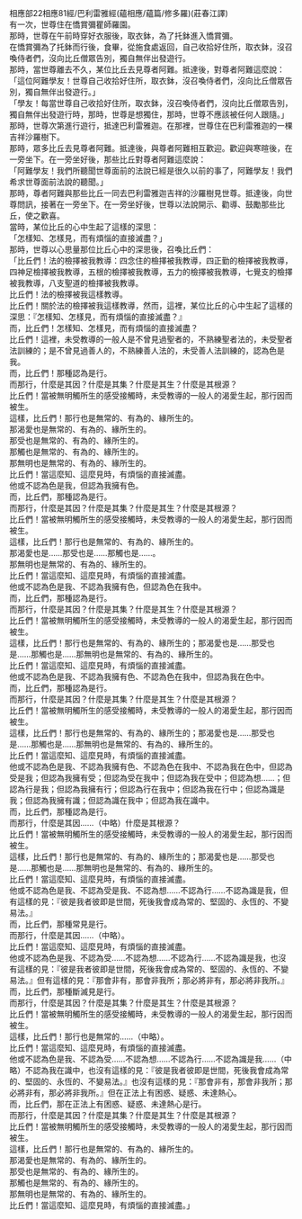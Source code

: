 相應部22相應81經/巴利雷雅經(蘊相應/蘊篇/修多羅)(莊春江譯)  
有一次，世尊住在憍賞彌瞿師羅園。  
那時，世尊在午前時穿好衣服後，取衣鉢，為了托鉢進入憍賞彌。  
在憍賞彌為了托鉢而行後，食畢，從施食處返回，自己收拾好住所，取衣鉢，沒召喚侍者們，沒向比丘僧眾告別，獨自無伴出發遊行。  
那時，當世尊離去不久，某位比丘去見尊者阿難。抵達後，對尊者阿難這麼說：  
「這位阿難學友！世尊自己收拾好住所，取衣鉢，沒召喚侍者們，沒向比丘僧眾告別，獨自無伴出發遊行。」  
「學友！每當世尊自己收拾好住所，取衣鉢，沒召喚侍者們，沒向比丘僧眾告別，獨自無伴出發遊行時，那時，世尊是想獨住，那時，世尊不應該被任何人跟隨。」  
那時，世尊次第進行遊行，抵達巴利雷雅迦。在那裡，世尊住在巴利雷雅迦的一棵吉祥沙羅樹下。  
那時，眾多比丘去見尊者阿難。抵達後，與尊者阿難相互歡迎。歡迎與寒暄後，在一旁坐下。在一旁坐好後，那些比丘對尊者阿難這麼說：  
「阿難學友！我們所聽聞世尊面前的法說已經是很久以前的事了，阿難學友！我們希求世尊面前法說的聽聞。」  
那時，尊者阿難與那些比丘一同去巴利雷雅迦吉祥的沙羅樹見世尊。抵達後，向世尊問訊，接著在一旁坐下。在一旁坐好後，世尊以法說開示、勸導、鼓勵那些比丘，使之歡喜。  
當時，某位比丘的心中生起了這樣的深思：  
「怎樣知、怎樣見，而有煩惱的直接滅盡？」  
那時，世尊以心思量那位比丘心中的深思後，召喚比丘們：  
「比丘們！法的檢擇被我教導：四念住的檢擇被我教導，四正勤的檢擇被我教導，四神足檢擇被我教導，五根的檢擇被我教導，五力的檢擇被我教導，七覺支的檢擇被我教導，八支聖道的檢擇被我教導。  
比丘們！法的檢擇被我這樣教導。  
比丘們！關於法的檢擇被我這樣教導，然而，這裡，某位比丘的心中生起了這樣的深思：『怎樣知、怎樣見，而有煩惱的直接滅盡？』  
而，比丘們！怎樣知、怎樣見，而有煩惱的直接滅盡？  
比丘們！這裡，未受教導的一般人是不曾見過聖者的，不熟練聖者法的，未受聖者法訓練的；是不曾見過善人的，不熟練善人法的，未受善人法訓練的，認為色是我。  
而，比丘們！那種認為是行。  
而那行，什麼是其因？什麼是其集？什麼是其生？什麼是其根源？  
比丘們！當被無明觸所生的感受接觸時，未受教導的一般人的渴愛生起，那行因而被生。  
這樣，比丘們！那行也是無常的、有為的、緣所生的。  
那渴愛也是無常的、有為的、緣所生的。  
那受也是無常的、有為的、緣所生的。  
那觸也是無常的、有為的、緣所生的。  
那無明也是無常的、有為的、緣所生的。  
比丘們！當這麼知、這麼見時，有煩惱的直接滅盡。  
他或不認為色是我，但認為我擁有色。  
而，比丘們，那種認為是行。  
而那行，什麼是其因？什麼是其集？什麼是其生？什麼是其根源？  
比丘們！當被無明觸所生的感受接觸時，未受教導的一般人的渴愛生起，那行因而被生。  
這樣，比丘們！那行也是無常的、有為的、緣所生的。  
那渴愛也是……那受也是……那觸也是……。  
那無明也是無常的、有為的、緣所生的。  
比丘們！當這麼知、這麼見時，有煩惱的直接滅盡。  
他或不認為色是我、不認為我擁有色，但認為色在我中。  
而，比丘們，那種認為是行。  
而那行，什麼是其因？什麼是其集？什麼是其生？什麼是其根源？  
比丘們！當被無明觸所生的感受接觸時，未受教導的一般人的渴愛生起，那行因而被生。  
這樣，比丘們！那行也是無常的、有為的、緣所生的；那渴愛也是……那受也是……那觸也是……那無明也是無常的、有為的、緣所生的。  
比丘們！當這麼知、這麼見時，有煩惱的直接滅盡。  
他或不認為色是我、不認為我擁有色、不認為色在我中，但認為我在色中。  
而，比丘們，那種認為是行。  
而那行，什麼是其因？什麼是其集？什麼是其生？什麼是其根源？  
比丘們！當被無明觸所生的感受接觸時，未受教導的一般人的渴愛生起，那行因而被生。  
這樣，比丘們！那行也是無常的、有為的、緣所生的；那渴愛也是……那受也是……那觸也是……那無明也是無常的、有為的、緣所生的。  
比丘們！當這麼知、這麼見時，有煩惱的直接滅盡。  
他或不認為色是我、不認為我擁有色、不認為色在我中、不認為我在色中，但認為受是我；但認為我擁有受；但認為受在我中；但認為我在受中；但認為想……；但認為行是我；但認為我擁有行；但認為行在我中；但認為我在行中；但認為識是我；但認為我擁有識；但認為識在我中；但認為我在識中。  
而，比丘們，那種認為是行。  
而那行，什麼是其因……（中略）什麼是其根源？  
比丘們！當被無明觸所生的感受接觸時，未受教導的一般人的渴愛生起，那行因而被生。  
這樣，比丘們！那行也是無常的、有為的、緣所生的；那渴愛也是……那受也是……那觸也是……那無明也是無常的、有為的、緣所生的。  
比丘們！當這麼知、這麼見時，有煩惱的直接滅盡。  
他或不認為色是我、不認為受是我、不認為想……不認為行……不認為識是我，但有這樣的見：『彼是我者彼即是世間，死後我會成為常的、堅固的、永恆的、不變易法。』  
而，比丘們，那種常見是行。  
而那行，什麼是其因……（中略）。  
比丘們！當這麼知、這麼見時，有煩惱的直接滅盡。  
他或不認為色是我、不認為受……不認為想……不認為行……不認為識是我，也沒有這樣的見：『彼是我者彼即是世間，死後我會成為常的、堅固的、永恆的、不變易法。』但有這樣的見：『那會非有，那會非我所；那必將非有，那必將非我所。』  
而，比丘們，那種斷滅見是行。  
而那行，什麼是其因？什麼是其集？什麼是其生？什麼是其根源？  
比丘們！當被無明觸所生的感受接觸時，未受教導的一般人的渴愛生起，那行因而被生。  
這樣，比丘們！那行也是無常的……（中略）。  
比丘們！當這麼知、這麼見時，有煩惱的直接滅盡。  
他或不認為色是我、不認為受……不認為想……不認為行……不認為識是我……（中略）不認為我在識中，也沒有這樣的見：『彼是我者彼即是世間，死後我會成為常的、堅固的、永恆的、不變易法。』也沒有這樣的見：『那會非有，那會非我所；那必將非有，那必將非我所。』但在正法上有困惑、疑惑、未達熱心。  
而，比丘們，那在正法上有困惑、疑惑、未達熱心是行。  
而那行，什麼是其因？什麼是其集？什麼是其生？什麼是其根源？  
比丘們！當被無明觸所生的感受接觸時，未受教導的一般人的渴愛生起，那行因而被生。  
這樣，比丘們！那行也是無常的、有為的、緣所生的。  
那渴愛也是無常的、有為的、緣所生的。  
那受也是無常的、有為的、緣所生的。  
那觸也是無常的、有為的、緣所生的。  
那無明也是無常的、有為的、緣所生的。  
比丘們！當這麼知、這麼見時，有煩惱的直接滅盡。」  
  
  
